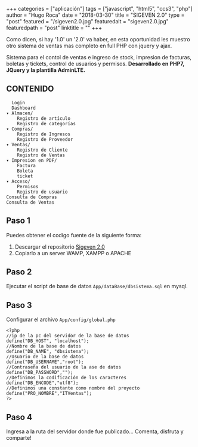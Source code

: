 +++
categories = ["aplicación"]
tags = ["javascript", "html5", "ccs3", "php"]
author = "Hugo Roca"
date = "2018-03-30"
title = "SIGEVEN 2.0"
type = "post"
featured = "/sigeven2.0.jpg"
featuredalt = "sigeven2.0.jpg"
featuredpath = "post"
linktitle = ""
+++

Como dicen, si hay '1.0' un '2.0' va haber, en esta oportunidad les muestro otro sistema de ventas mas completo en full PHP con jquery y ajax.

Sistema para el contol de ventas e ingreso de stock, impresion de facturas, boletas y tickets, control de usuarios y permisos. **Desarrollado en PHP7, JQuery y la plantilla AdminLTE.**

## CONTENIDO

      Login
      Dashboard
    ▾ Almacen/
	    Registro de artículo
	    Registro de categorías
    ▾ Compras/
	    Registro de Ingresos
	    Registro de Proveedor
    ▾ Ventas/
	    Registro de Cliente
	    Registro de Ventas
	▾ Impresion en PDF/
	    Factura
		Boleta
		ticket
    ▾ Acceso/
	    Permisos
	    Registro de usuario
    Consulta de Compras
    Consulta de Ventas

## Paso 1
Puedes obtener el codigo fuente de la siguiente forma:

1. Descargar el repositorio [Sigeven 2.0](https://github.com/PORTAFOLIO-PROYECTOS/SIGEVEN-2.0/archive/master.zip)
2. Copiarlo a un server WAMP, XAMPP o APACHE

## Paso 2
Ejecutar el script de base de datos ```App/dataBase/dbsistema.sql``` en mysql.

## Paso 3
Configurar el archivo ```App/config/global.php```
```
<?php
//ip de la pc del servidor de la base de datos
define("DB_HOST", "localhost");
//Nombre de la base de datos
define("DB_NAME", "dbsistena");
//Usuario de la base de datos
define("DB_USERNAME","root");
//Contraseña del usuario de la ase de datos
define("DB_PASSWORD","");
//Definimos la codificación de los caracteres
define("DB_ENCODE","utf8");
//Definimos una constante como nombre del proyecto
define("PRO_NOMBRE","ITVentas");
?>
```

## Paso 4
Ingresa a la ruta del servidor donde fue publicado... Comenta, disfruta y comparte! 
